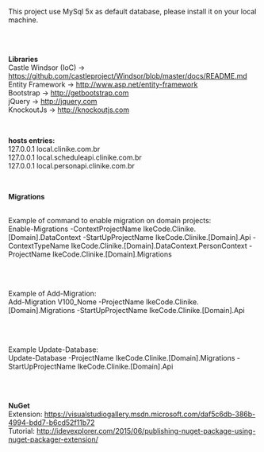 This project use MySql 5x  as default database, please install it on your local machine.

<br/>
<br/>

<b>Libraries</b>
<br/>
Castle Windsor (IoC) -> https://github.com/castleproject/Windsor/blob/master/docs/README.md <br/>
Entity Framework -> http://www.asp.net/entity-framework <br/>
Bootstrap -> http://getbootstrap.com <br/>
jQuery -> http://jquery.com <br/>
KnockoutJs -> http://knockoutjs.com <br/>

<br/>

<b>hosts entries:</b><br/>
127.0.0.1 local.clinike.com.br<br/>
127.0.0.1 local.scheduleapi.clinike.com.br<br/>
127.0.0.1 local.personapi.clinike.com.br<br/>

<br/>

<b>Migrations</b>
<br/>
<br/>

Example of command to enable migration on domain projects:<br/>
Enable-Migrations -ContextProjectName IkeCode.Clinike.[Domain].DataContext -StartUpProjectName IkeCode.Clinike.[Domain].Api -ContextTypeName IkeCode.Clinike.[Domain].DataContext.PersonContext -ProjectName IkeCode.Clinike.[Domain].Migrations

<br/>
<br/>

Example of Add-Migration:<br/>
Add-Migration V100_Nome -ProjectName IkeCode.Clinike.[Domain].Migrations -StartUpProjectName IkeCode.Clinike.[Domain].Api

<br/>
<br/>

Example Update-Database:<br/>
Update-Database -ProjectName IkeCode.Clinike.[Domain].Migrations -StartUpProjectName IkeCode.Clinike.[Domain].Api

<br/>
<br/>

<b>NuGet</b>
<br/>
Extension: https://visualstudiogallery.msdn.microsoft.com/daf5c6db-386b-4994-bdd7-b6cd52f11b72 <br/>
Tutorial: http://idevexplorer.com/2015/06/publishing-nuget-package-using-nuget-packager-extension/